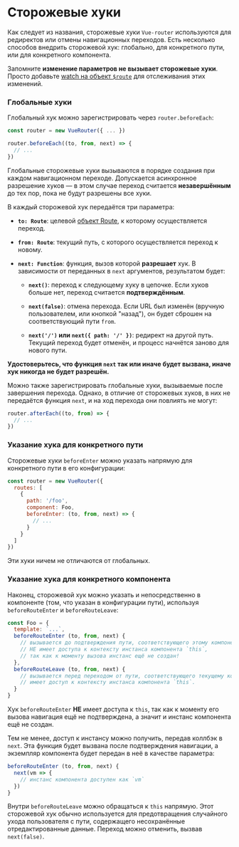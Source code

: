 # Сторожевые хуки

Как следует из названия, сторожевые хуки `Vue-router` используются для редиректов или отмены навигационных переходов. Есть несколько способов внедрить сторожевой хук: глобально, для конкретного пути, или для конкретного компонента.

Запомните **изменение параметров не вызывает сторожевые хуки**. Просто добавьте [watch на объект `$route`](../essentials/dynamic-matching.md#reacting-to-params-changes) для отслеживания этих изменений.

### Глобальные хуки

Глобальный хук можно зарегистрировать через `router.beforeEach`:

``` js
const router = new VueRouter({ ... })

router.beforeEach((to, from, next) => {
  // ...
})
```

Глобальные сторожевые хуки вызываются в порядке создания при каждом навигационном переходе. Допускается асинхронное разрешение хуков — в этом случае переход считается **незавершённым** до тех пор, пока не будут разрешены все хуки.

В каждый сторожевой хук передаётся три параметра:

- **`to: Route`**: целевой [объект Route](../api/route-object.md), к которому осуществляется переход.

- **`from: Route`**: текущий путь, с которого осуществляется переход к новому.

- **`next: Function`**: функция, вызов которой **разрешает** хук. В зависимости от переданных в `next` аргументов, результатом будет:

  - **`next()`**: переход к следующему хуку в цепочке. Если хуков больше нет, переход считается **подтверждённым**.

  - **`next(false)`**: отмена перехода. Если URL был изменён (вручную пользователем, или кнопкой "назад"), он будет сброшен на соответствующий пути `from`.

  - **`next('/')` или `next({ path: '/' })`**: редирект на другой путь. Текущий переход будет отменён, и процесс начнётся заново для нового пути.

**Удостоверьтесь, что функция `next` так или иначе будет вызвана, иначе хук никогда не будет разрешён.**

Можно также зарегистрировать глобальные хуки, вызываемые после завершения перехода. Однако, в отличие от сторожевых хуков, в них не передаётся функция `next`, и на ход перехода они повлиять не могут:

``` js
router.afterEach((to, from) => {
  // ...
})
```

### Указание хука для конкретного пути

Сторожевые хуки `beforeEnter` можно указать напрямую для конкретного пути в его конфигурации:

``` js
const router = new VueRouter({
  routes: [
    {
      path: '/foo',
      component: Foo,
      beforeEnter: (to, from, next) => {
        // ...
      }
    }
  ]
})
```

Эти хуки ничем не отличаются от глобальных.

### Указание хука для конкретного компонента

Наконец, сторожевой хук можно указать и непосредственно в компоненте (том, что указан в конфигурации пути), используя `beforeRouteEnter` и `beforeRouteLeave`:

``` js
const Foo = {
  template: `...`,
  beforeRouteEnter (to, from, next) {
    // вызывается до подтверждения пути, соответствующего этому компоненту.
    // НЕ имеет доступа к контексту инстанса компонента `this`,
    // так как к моменту вызова инстанс ещё не создан!
  },
  beforeRouteLeave (to, from, next) {  
    // вызывается перед переходом от пути, соответствующего текущему компоненту;
    // имеет доступ к контексту инстанса компонента `this`.
  }
}
```

Хук `beforeRouteEnter` **НЕ** имеет доступа к `this`, так как к моменту его вызова навигация ещё не подтверждена, а значит и инстанс компонента ещё не создан.

Тем не менее, доступ к инстансу можно получить, передав коллбэк в `next`. Эта функция будет вызвана после подтверждения навигации, а экземпляр компонента будет передан в неё в качестве параметра:

``` js
beforeRouteEnter (to, from, next) {
  next(vm => {
    // инстанс компонента доступен как `vm`
  })
}
```

Внутри `beforeRouteLeave` можно обращаться к `this` напрямую. Этот сторожевой хук обычно используется для предотвращения случайного ухода пользователя с пути, содержащего несохранённые отредактированные данные. Переход можно отменить, вызвав `next(false)`.
